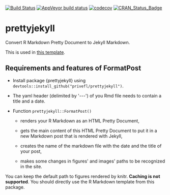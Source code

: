 [![Build Status](https://travis-ci.org/privefl/prettyjekyll.svg?branch=master)](https://travis-ci.org/privefl/prettyjekyll)
[![AppVeyor build status](https://ci.appveyor.com/api/projects/status/github/privefl/prettyjekyll?branch=master&svg=true)](https://ci.appveyor.com/project/privefl/prettyjekyll)
[![codecov](https://codecov.io/gh/privefl/prettyjekyll/branch/master/graph/badge.svg)](https://codecov.io/gh/privefl/prettyjekyll)
[![CRAN\_Status\_Badge](http://www.r-pkg.org/badges/version/prettyjekyll)](https://cran.r-project.org/package=prettyjekyll)

prettyjekyll
============

Convert R Markdown Pretty Document to Jekyll Markdown.

This is used in [this template](https://github.com/privefl/jekyll-now-r-template).

Requirements and features of FormatPost
---------------------------------------

- Install package {prettyjekyll} using `devtools::install_github("privefl/prettyjekyll")`.

- The yaml header (delimited by '---') of you Rmd file needs to contain a title and a date.

- Function `prettyjekyll::FormatPost()`

    - renders your R Markdown as an HTML Pretty Document,
    
    - gets the main content of this HTML Pretty Document to put it in a new Markdown post that is rendered with Jekyll,
    
    - creates the name of the markdown file with the date and the title of your post,
    
    - makes some changes in figures' and images' paths to be recognized in the site. 
    
You can keep the default path to figures rendered by knitr. **Caching is not supported**. You should directly use the R Markdown template from this package.
